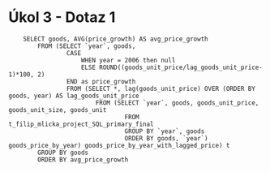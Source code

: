 # Úkol 3 - Dotaz 1

        SELECT goods, AVG(price_growth) AS avg_price_growth
            FROM (SELECT `year`, goods,
                    CASE
                        WHEN year = 2006 then null
                        ELSE ROUND((goods_unit_price/lag_goods_unit_price-1)*100, 2)
                    END as price_growth
                    FROM (SELECT *, lag(goods_unit_price) OVER (ORDER BY goods, year) AS lag_goods_unit_price
                            FROM (SELECT `year`, goods, goods_unit_price, goods_unit_size, goods_unit 
                                    FROM t_filip_mlicka_project_SQL_primary_final
                                    GROUP BY `year`, goods 
                                    ORDER BY goods, `year`) goods_price_by_year) goods_price_by_year_with_lagged_price) t
            GROUP BY goods
            ORDER BY avg_price_growth
